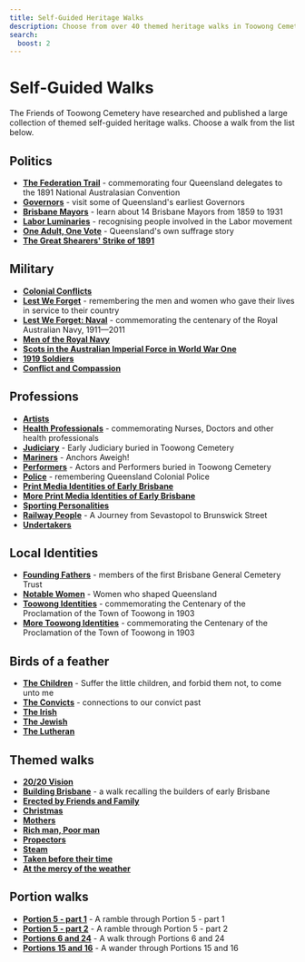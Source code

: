```yaml
---
title: Self-Guided Heritage Walks
description: Choose from over 40 themed heritage walks in Toowong Cemetery
search:
  boost: 2    
---
```


<!-- Hide Navigation sidebar contents on desktop -->

<style>
@media screen and (min-width: 76.25em) {
  .md-nav--primary {
    display: none
  }
}
</style>


# Self-Guided Walks

The Friends of Toowong Cemetery have researched and published a large collection of themed self-guided heritage walks. Choose a walk from the list below.

## Politics

- **[The Federation Trail][federation-trail]** - commemorating four Queensland delegates to the 1891 National Australasian Convention
- **[Governors][governors-past]** - visit some of Queensland's earliest Governors
- **[Brisbane Mayors][brisbane-mayors]** - learn about 14 Brisbane Mayors from 1859 to 1931
- **[Labor Luminaries][labor-luminaries]** - recognising people involved in the Labor movement 
- **[One Adult, One Vote][suffrage]** - Queensland's own suffrage story 
- **[The Great Shearers' Strike of 1891](shearers-strike.md)**


## Military 

- **[Colonial Conflicts][colonial-conflicts]**
- **[Lest We Forget][lest-we-forget]** - remembering the men and women who gave their lives in service to their country
- **[Lest We Forget: Naval][lest-we-forget-navy]** - commemorating the centenary of the Royal Australian Navy, 1911—2011
- **[Men of the Royal Navy][rn]** 
- **[Scots in the Australian Imperial Force in World War One][scots-ww1]** 
- **[1919 Soldiers][1919-soldiers]**  
- **[Conflict and Compassion](conflict-and-compassion.md)** 

<!-- - **[Toowong Cemetery Remembrance Walk][remembrance-walk]** - explore the lives of Queensland's volunteer troops and take a moment to reflect on the service and sacrifice for which the Anzac Legend is known. -->

## Professions

- **[Artists][artists]**
- **[Health Professionals][nurses]** - commemorating Nurses, Doctors and other health professionals 
- **[Judiciary][judiciary]** - Early Judiciary buried in Toowong Cemetery 
- **[Mariners][mariners]** - Anchors Aweigh!
- **[Performers][actors]** - Actors and Performers buried in Toowong Cemetery
- **[Police][thin-blue-line]** - remembering Queensland Colonial Police
- **[Print Media Identities of Early Brisbane][printers]** 
- **[More Print Media Identities of Early Brisbane][printers2]** 
- **[Sporting Personalities][sporting-personalities]** 
- **[Railway People][railway]** - A Journey from Sevastopol to Brunswick Street
- **[Undertakers][undertakers]**

## Local Identities

- **[Founding Fathers][founding-fathers]** - members of the first Brisbane General Cemetery Trust
- **[Notable Women][notable-women]** - Women who shaped Queensland
- **[Toowong Identities][toowong-identities-1]** - commemorating the Centenary of the Proclamation of the Town of Toowong in 1903
- **[More Toowong Identities][toowong-identities-2]** - commemorating the Centenary of the Proclamation of the Town of Toowong in 1903

## Birds of a feather 

- **[The Children][children]** - Suffer the little children, and forbid them not, to come unto me
- **[The Convicts][convicts]** - connections to our convict past
- **[The Irish][irish-trail]** 
- **[The Jewish][jewish-trail]**  
- **[The Lutheran][lutheran-trail]** 

## Themed walks

- **[20/20 Vision](2020-vision.md)**  
- **[Building Brisbane][brisbane-open-house]** - a walk recalling the builders of early Brisbane
- **[Erected by Friends and Family](erected-by-friends.md)** 
- **[Christmas](christmas.md)** 
- **[Mothers](mothers.md)** 
- **[Rich man, Poor man](rich-man-poor-man.md)** 
- **[Propectors](prospectors.md)** 
- **[Steam](steam.md)** 
- **[Taken before their time](taken-before-their-time.md)** 
- **[At the mercy of the weather](weather.md)** 

## Portion walks 

- **[Portion 5 - part 1](portion5-part1.md)** - A ramble through Portion 5 - part 1
- **[Portion 5 - part 2](portion5-part2.md)** - A ramble through Portion 5 - part 2 
- **[Portions 6 and 24](portion6-and-24.md)** - A walk through Portions 6 and 24 
- **[Portions 15 and 16](portion15-and-16.md)** - A wander through Portions 15 and 16 


<!-- 
Missing Walks

- December 2021	One Day: New Year’s Day, hosted by Meryll Fletcher
- November 2021	Laid to rest in 1921, hosted by Darcy Maddock
- Brisbane City Council Trail 1 [Brisbane City Council Trail 1][bcc-walk-1] - A tour of the southern corner portion of Toowong Cemetery.
- Brisbane City Council Trail 2 [Brisbane City Council Trail 2][bcc-walk-2]
-->

<!-- links to pages or pdfs -->

[federation-trail]: federation-trail.md
[governors-past]: governors-past.md
[brisbane-mayors]: brisbane-mayors.md
[labor-luminaries]: labor-luminaries.md
[suffrage]: suffrage.md
[lest-we-forget]: lest-we-forget.md
[lest-we-forget-navy]: lest-we-forget-navy.md
[rn]: men-of-the-royal-navy.md
[remembrance-walk]: remembrance-walk.md
[scots-ww1]: scots-in-the-aif-ww1.md
[1919-soldiers]: 1919-soldiers.md
[colonial-conflicts]: colonial-conflicts.md

[actors]: all-the-worlds-a-stage.md 
[artists]: artists.md
[mariners]: anchors-aweigh.md
[judiciary]: judiciary.md
[printers]: printers.md
[printers2]: printers-2.md
[thin-blue-line]: thin-blue-line.md
[sporting-personalities]: sporting-personalities.md
[undertakers]: undertakers.md 
[railway]: railway.md 
[nurses]: in-their-caring-hands.md

[founding-fathers]: founding-fathers.md
[notable-women]: notable-women.md
[toowong-identities-1]: toowong-identities-1.md
[toowong-identities-2]: toowong-identities-2.md

[convicts]: convict-connections.md
[irish-trail]: irish-trail.md
[jewish-trail]: jewish-trail.md
[lutheran-trail]: lutheran-trail.md
[children]: children.md
[brisbane-open-house]: brisbane-open-house.md

[bcc-walk-1]: bcc-walk-1.md
[bcc-walk-2]: bcc-walk-2.md
